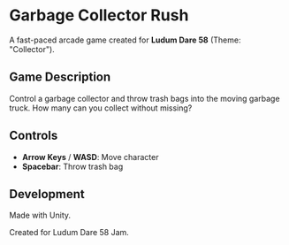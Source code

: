 # Garbage Collector Rush

A fast-paced arcade game created for **Ludum Dare 58** (Theme: "Collector").

## Game Description

Control a garbage collector and throw trash bags into the moving garbage truck. How many can you collect without missing?

## Controls

- **Arrow Keys** / **WASD**: Move character
- **Spacebar**: Throw trash bag

## Development

Made with Unity.

Created for Ludum Dare 58 Jam.
